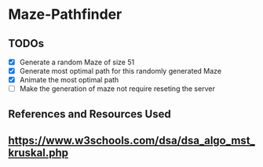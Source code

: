 # Maze-Pathfinder

## TODOs
- [x] Generate a random Maze of size 51
- [x] Generate most optimal path for this randomly generated Maze
- [x] Animate the most optimal path
- [ ] Make the generation of maze not require reseting the server
## References and Resources Used

## https://www.w3schools.com/dsa/dsa_algo_mst_kruskal.php
